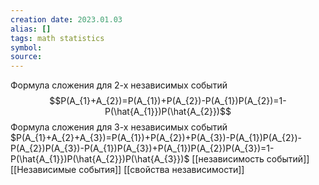 ```yaml
---
creation date: 2023.01.03
alias: []
tags: math statistics
symbol:
source:
---
```


Формула сложения для 2-х независимых событий $$P(A_{1}+A_{2})=P(A_{1})+P(A_{2})-P(A_{1})P(A_{2})=1-P(\hat{A_{1}})P(\hat{A_{2}})$$
Формула сложения для 3-х независимых событий
$P(A_{1}+A_{2}+A_{3})=P(A_{1})+P(A_{2})+P(A_{3})-P(A_{1})P(A_{2})-P(A_{2})P(A_{3})-P(A_{1})P(A_{3})+P(A_{1})P(A_{2})P(A_{3})=1-P(\hat{A_{1}})P(\hat{A_{2}})P(\hat{A_{3}})$
[[независимость событий]]
[[Независимые события]]
[[свойства независимости]]

